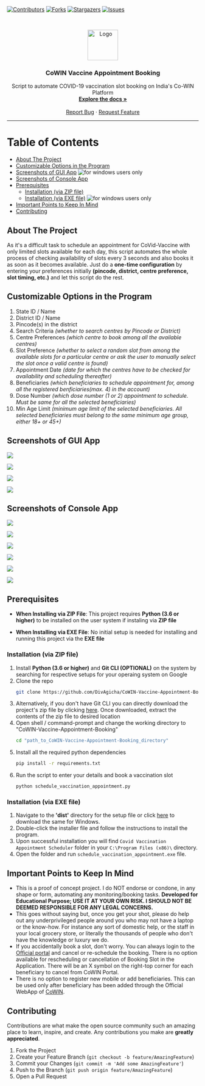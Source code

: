 <!--
*** Thanks for checking out this project. If you have a suggestion
*** that would make this better, please fork the repo and create a pull request
*** or simply open an issue with the tag "enhancement".
-->



<!-- PROJECT SHIELDS -->
<!--
*** I'm using markdown "reference style" links for readability.
*** Reference links are enclosed in brackets [ ] instead of parentheses ( ).
*** See the bottom of this document for the declaration of the reference variables
*** for contributors-url, forks-url, etc. This is an optional, concise syntax you may use.
*** https://www.markdownguide.org/basic-syntax/#reference-style-links
-->
[![Contributors][contributors-shield]][contributors-url]
[![Forks][forks-shield]][forks-url]
[![Stargazers][stars-shield]][stars-url]
[![Issues][issues-shield]][issues-url]



<!-- PROJECT LOGO -->
<br />
<p align="center">
	<a href="https://github.com/DivAgicha/CoWIN-Vaccine-Appointment-Booking">
		<img src="./images/logo.png" alt="Logo" width="80" height="80">
	</a>
	<h3 align="center">CoWIN Vaccine Appointment Booking</h3>
	<p align="center">
		Script to automate COVID-19 vaccination slot booking on India's Co-WIN Platform
		<br />
		<a href="https://github.com/DivAgicha/CoWIN-Vaccine-Appointment-Booking"><strong>Explore the docs »</strong></a>
		<br />
		<br />
		<a href="mailto:div.agicha@gmail.com">Report Bug</a>
		·
		<a href="mailto:div.agicha@gmail.com">Request Feature</a>
</p>

--------------------------------

# Table of Contents
- [About The Project](#about-the-project)
- [Customizable Options in the Program](#customizable-options-in-the-program)
- [Screenshots of GUI App](#screenshots-of-gui-app) ![for windows users only](https://img.shields.io/badge/Operating%20System-Windows-green?style=plastic)
- [Screenshots of Console App](#screenshots-of-console-app)
- [Prerequisites](#prerequisites)
	- [Installation (via ZIP file)](#installation-via-zip-file)
	- [Installation (via EXE file)](#installation-via-exe-file)	![for windows users only](https://img.shields.io/badge/Operating%20System-Windows-green?style=plastic)
- [Important Points to Keep In Mind](#important-points-to-keep-in-mind)
- [Contributing](#contributing)


<!-- ABOUT -->
<a name="about-the-project"></a>
## About The Project

As it's a difficult task to schedule an appointment for CoVid-Vaccine with only limited slots available for each day, this script automates the whole process of checking availability of slots every 3 seconds and also books it as soon as it becomes available. Just do a **one-time configuration** by entering your preferences initially **(pincode, district, centre preference, slot timing, etc.)** and let this script do the rest.


<a name="customizable-options-in-the-program"></a>
## Customizable Options in the Program

1. State ID / Name
2. District ID / Name
3. Pincode(s) in the district
4. Search Criteria *(whether to search centres by Pincode or District)*
5. Centre Preferences *(which centre to book among all the available centres)*
6. Slot Preference *(whether to select a random slot from among the available slots for a particular centre or ask the user to manually select the slot once a valid centre is found)*
7. Appointment Date *(date for which the centres have to be checked for availability and scheduling thereafter)*
8. Beneficiaries *(which beneficiaries to schedule appointment for, among all the registered benficiaries(max. 4) in the account)*
9. Dose Number *(which dose number (1 or 2) appointment to schedule. Must be same for all the selected beneficiaries)*
10. Min Age Limit *(minimum age limit of the selected beneficiaries. All selected beneficiaries must belong to the same minimum age group, either 18+ or 45+)*


<a name="screenshots-of-gui-app"></a>
## Screenshots of GUI App

![](./images/screenshots/7.png)


![](./images/screenshots/8.png)


![](./images/screenshots/9.png)


![](./images/screenshots/10.png)


<a name="screenshots-of-console-app"></a>
## Screenshots of Console App

![](./images/screenshots/1.png)


![](./images/screenshots/2.png)


![](./images/screenshots/3.png)


![](./images/screenshots/4.png)


![](./images/screenshots/5.png)


![](./images/screenshots/6.png)


<!-- PREREQUISITES -->
<a name="prerequisites"></a>
## Prerequisites

- **When Installing via ZIP File**: This project requires **Python (3.6 or higher)** to be installed on the user system if instaling via **ZIP file**

- **When Installing via EXE File**: No initial setup is needed for installing and running this project via the **EXE file**



<!-- INSTALLATION -->
<a name="installation-via-zip-file"></a>
### Installation (via ZIP file)

1. Install **Python (3.6 or higher)** and **Git CLI (OPTIONAL)** on the system by searching for respective setups for your operaing system on Google
2. Clone the repo
	```sh
	git clone https://github.com/DivAgicha/CoWIN-Vaccine-Appointment-Booking.git
	```	
3. Alternatively, if you don't have Git CLI you can directly download the project's zip file by clicking [here](https://github.com/DivAgicha/CoWIN-Vaccine-Appointment-Booking/archive/refs/heads/master.zip). Once downloaded, extract the contents of the zip file to desired location
4. Open shell / command-prompt and change the working directory to "CoWIN-Vaccine-Appointment-Booking"
	```sh
	cd "path_to_CoWIN-Vaccine-Appointment-Booking_directory"
	```
5. Install all the required python dependencies
	```sh
	pip install -r requirements.txt
	```
6. Run the script to enter your details and book a vaccination slot
	```sh
	python schedule_vaccination_appointment.py
	```



<!-- INSTALLATION -->
<a name="installation-via-exe-file"></a>
### Installation (via EXE file)

1. Navigate to the **'dist'** directory for the setup file or click [here](https://github.com/DivAgicha/CoWIN-Vaccine-Appointment-Booking/raw/master/dist/CovidVaccinationAppointmentScheduler-Setup-v2.0.exe) to download the same for Windows.
2. Double-click the installer file and follow the instructions to install the program.
3. Upon successful installation you will find `Covid Vaccination Appointment Scheduler` folder in your `C:\Program Files (x86)\` directory.
4. Open the folder and run `schedule_vaccination_appointment.exe` file.


<!-- IMPORTANT -->
<a name="important-points-to-keep-in-mind"></a>
## Important Points to Keep In Mind
- This is a proof of concept project. I do NOT endorse or condone, in any shape or form, automating any monitoring/booking tasks. **Developed for Educational Purpose; USE IT AT YOUR OWN RISK. I SHOULD NOT BE DEEMED RESPONSIBLE FOR ANY LEGAL CONCERNS.**
- This goes without saying but, once you get your shot, please do help out any underprivileged people around you who may not have a laptop or the know-how. For instance any sort of domestic help, or the staff in your local grocery store, or literally the thousands of people who don't have the knowledge or luxury we do.
- If you accidentally book a slot, don't worry. You can always login to the [Official portal](https://selfregistration.cowin.gov.in/) and cancel or re-schedule the booking. There is no option available for rescheduling or cancellation of Booking Slot in the Application. There will be an X symbol on the right-top corner for each beneficiary to cancel from CoWIN Portal.
- There is no option to register new mobile or add beneficiaries. This can be used only after beneficiary has been added through the Official WebApp of [CoWIN](https://cowin.gov.in/).



<!-- CONTRIBUTING -->
<a name="contributing"></a>
## Contributing

Contributions are what make the open source community such an amazing place to learn, inspire, and create. Any contributions you make are **greatly appreciated**.

1. Fork the Project
2. Create your Feature Branch (`git checkout -b feature/AmazingFeature`)
3. Commit your Changes (`git commit -m 'Add some AmazingFeature'`)
4. Push to the Branch (`git push origin feature/AmazingFeature`)
5. Open a Pull Request



<!-- MARKDOWN LINKS & IMAGES -->
<!-- https://www.markdownguide.org/basic-syntax/#reference-style-links -->
[contributors-shield]: https://img.shields.io/github/contributors/DivAgicha/CoWIN-Vaccine-Appointment-Booking.svg?style=for-the-badge
[contributors-url]: https://github.com/DivAgicha/CoWIN-Vaccine-Appointment-Booking/graphs/contributors
[forks-shield]: https://img.shields.io/github/forks/DivAgicha/CoWIN-Vaccine-Appointment-Booking.svg?style=for-the-badge
[forks-url]: https://github.com/DivAgicha/CoWIN-Vaccine-Appointment-Booking/network/members
[stars-shield]: https://img.shields.io/github/stars/DivAgicha/CoWIN-Vaccine-Appointment-Booking.svg?style=for-the-badge
[stars-url]: https://github.com/DivAgicha/CoWIN-Vaccine-Appointment-Booking/stargazers
[issues-shield]: https://img.shields.io/github/issues/DivAgicha/CoWIN-Vaccine-Appointment-Booking.svg?style=for-the-badge
[issues-url]: https://github.com/DivAgicha/CoWIN-Vaccine-Appointment-Booking/issues
